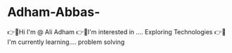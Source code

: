 # Adham-Abbas-
👉👋Hi I'm @ Ali Adham
👉👀I'm interested in .... Exploring 
Technologies
👉🌱I'm currently learning.... problem solving 
